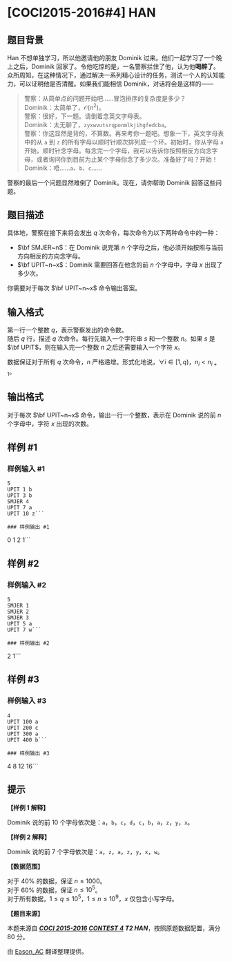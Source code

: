 # [COCI2015-2016#4] HAN

## 题目背景

Han 不想单独学习，所以他邀请他的朋友 Dominik 过来。他们一起学习了一个晚上之后，Dominik 回家了。令他吃惊的是，一名警察拦住了他，认为他**喝醉了**。众所周知，在这种情况下，通过解决一系列精心设计的任务，测试一个人的认知能力，可以证明他是否清醒。如果我们能相信 Dominik，对话将会是这样的——

> 警察：从简单点的问题开始吧……冒泡排序的复杂度是多少？  
Dominik：太简单了，$\mathcal O(n^2)$。  
警察：很好，下一题。请倒着念英文字母表。  
Dominik：太无聊了，$\texttt{zyxwvutsrqponmlkjihgfedcba}$。  
警察：你这显然是背的，不算数。再来考你一题吧。想象一下，英文字母表中的从 $\texttt{a}$ 到 $\texttt{z}$ 的所有字母以顺时针顺次排列成一个环。初始时，你从字母 $\texttt{a}$ 开始，顺时针念字母。每念完一个字母，我可以告诉你按照相反方向念字母，或者询问你到目前为止某个字母你念了多少次。准备好了吗？开始！  
Dominik：唔……$\texttt{a}$、$\texttt{b}$、$\texttt{c}$……

警察的最后一个问题显然难倒了 Dominik。现在，请你帮助 Dominik 回答这些问题。

## 题目描述

具体地，警察在接下来将会发出 $q$ 次命令，每次命令为以下两种命令中的一种：

- $\bf SMJER~n$：在 Dominik 说完第 $n$ 个字母之后，他必须开始按照与当前方向相反的方向念字母。
- $\bf UPIT~n~x$：Dominik 需要回答在他念的前 $n$ 个字母中，字母 $x$ 出现了多少次。

你需要对于每次 $\bf UPIT~n~x$ 命令输出答案。

## 输入格式

第一行一个整数 $q$，表示警察发出的命令数。  
随后 $q$ 行，描述 $q$ 次命令。每行先输入一个字符串 $s$ 和一个整数 $n$。如果 $s$ 是 $\bf UPIT$，则在输入完一个整数 $n$ 之后还需要输入一个字符 $x$。

数据保证对于所有 $q$ 次命令，$n$ 严格递增。形式化地说，$\forall i\in [1,q)$，$n_i<n_{i+1}$。

## 输出格式

对于每次 $\bf UPIT~n~x$ 命令，输出一行一个整数，表示在 Dominik 说的前 $n$ 个字母中，字符 $x$ 出现的次数。

## 样例 #1

### 样例输入 #1
```
5
UPIT 1 b
UPIT 3 b
SMJER 4
UPIT 7 a
UPIT 10 z```

### 样例输出 #1

```
0
1
2
1```

## 样例 #2

### 样例输入 #2
```
5
SMJER 1
SMJER 2
SMJER 3
UPIT 5 a
UPIT 7 w```

### 样例输出 #2

```
2
1```

## 样例 #3

### 样例输入 #3
```
4
UPIT 100 a
UPIT 200 c
UPIT 300 a
UPIT 400 b```

### 样例输出 #3

```
4
8
12
16```

## 提示

**【样例 1 解释】**

Dominik 说的前 $10$ 个字母依次是：$\texttt{a}$，$\texttt{b}$，$\texttt{c}$，$\texttt{d}$，$\texttt{c}$，$\texttt{b}$，$\texttt{a}$，$\texttt{z}$，$\texttt{y}$，$\texttt{x}$。  

**【样例 2 解释】**

Dominik 说的前 $7$ 个字母依次是：$\texttt{a}$，$\texttt{z}$，$\texttt{a}$，$\texttt{z}$，$\texttt{y}$，$\texttt{x}$，$\texttt{w}$。

**【数据范围】**

对于 $40\%$ 的数据，保证 $n\leqslant 1000$。  
对于 $60\%$ 的数据，保证 $n\leqslant 10^5$。  
对于所有数据，$1\leqslant q\leqslant 10^5$，$1\leqslant n\leqslant 10^9$，$x$ 仅包含小写字母。

**【题目来源】**

本题来源自 **_[COCI 2015-2016](https://hsin.hr/coci/archive/2015_2016/) [CONTEST 4](https://hsin.hr/coci/archive/2015_2016/contest4_tasks.pdf) T2 HAN_**，按照原题数据配置，满分 $80$ 分。

由 [Eason_AC](https://www.luogu.com.cn/user/112917) 翻译整理提供。
